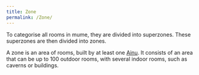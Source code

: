 ```yaml
---
title: Zone
permalink: /Zone/
---
```


To categorise all rooms in mume, they are divided into superzones. These
superzones are then divided into zones.

A zone is an area of rooms, built by at least one
[Ainu](Ainur "wikilink"). It consists of an area that can be up to 100
outdoor rooms, with several indoor rooms, such as caverns or buildings.